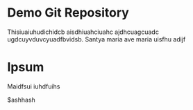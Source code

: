 # Demo Git Repository

Thisiuaiuhudichidcb aisdhiuahciuahc ajdhcuagcuadc ugdcuyvduvcyuadfbvidsb.
Santya maria ave maria uisfhu adijf

# Ipsum
Maidfsui iuhdfuihs

$ashhash